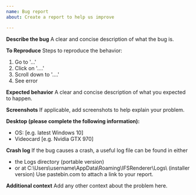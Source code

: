 ```yaml
---
name: Bug report
about: Create a report to help us improve

---
```


**Describe the bug**
A clear and concise description of what the bug is.

**To Reproduce**
Steps to reproduce the behavior:
1. Go to '...'
2. Click on '....'
3. Scroll down to '....'
4. See error

**Expected behavior**
A clear and concise description of what you expected to happen.

**Screenshots**
If applicable, add screenshots to help explain your problem.

**Desktop (please complete the following information):**
 - OS: [e.g. latest Windows 10]
 - Videocard [e.g. Nvidia GTX 970]

**Crash log**
If the bug causes a crash, a useful log file can be found in either
- the Logs directory (portable version)
- or at C:\Users\username\AppData\Roaming\IFSRenderer\Logs\ (installer version)
Use pastebin.com to attach a link to your report.

**Additional context**
Add any other context about the problem here.
